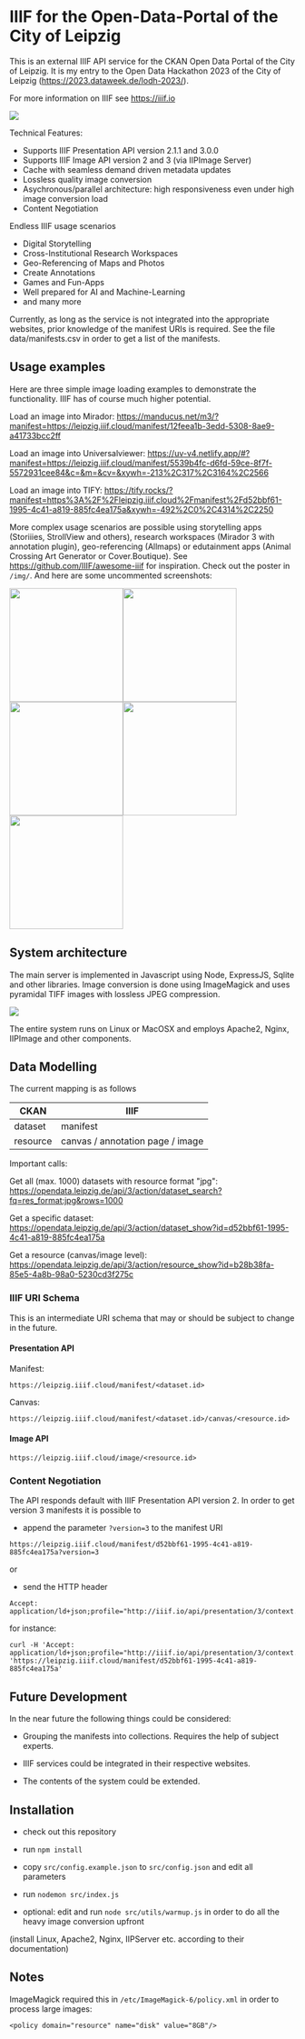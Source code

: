 # IIIF for the Open-Data-Portal of the City of Leipzig

This is an external IIIF API service for the CKAN Open Data Portal of the City of Leipzig. It is my entry to the Open Data Hackathon 2023 of the City of Leipzig (https://2023.dataweek.de/lodh-2023/).

For more information on IIIF see https://iiif.io

<img src="img/iiif-leipzig-social.png" />

Technical Features:
* Supports IIIF Presentation API version 2.1.1 and 3.0.0
* Supports IIIF Image API version 2 and 3 (via IIPImage Server)
* Cache with seamless demand driven metadata updates
* Lossless quality image conversion
* Asychronous/parallel architecture: high responsiveness even under high image conversion load
* Content Negotiation

Endless IIIF usage scenarios
* Digital Storytelling
* Cross-Institutional Research Workspaces
* Geo-Referencing of Maps and Photos
* Create Annotations
* Games and Fun-Apps
* Well prepared for AI and Machine-Learning
* and many more

Currently, as long as the service is not integrated into the appropriate websites, prior knowledge of the manifest URIs is required. See the file data/manifests.csv in order to get a list of the manifests.

## Usage examples

Here are three simple image loading examples to demonstrate the functionality. IIIF has of course much higher potential.

Load an image into Mirador:
https://manducus.net/m3/?manifest=https://leipzig.iiif.cloud/manifest/12feea1b-3edd-5308-8ae9-a41733bcc2ff

Load an image into Universalviewer:
https://uv-v4.netlify.app/#?manifest=https://leipzig.iiif.cloud/manifest/5539b4fc-d6fd-59ce-8f7f-5572931cee84&c=&m=&cv=&xywh=-213%2C317%2C3164%2C2566

Load an image into TIFY:
https://tify.rocks/?manifest=https%3A%2F%2Fleipzig.iiif.cloud%2Fmanifest%2Fd52bbf61-1995-4c41-a819-885fc4ea175a&xywh=-492%2C0%2C4314%2C2250

More complex usage scenarios are possible using storytelling apps (Storiiies, StrollView and others), research workspaces (Mirador 3 with annotation plugin), geo-referencing (Allmaps) or edutainment apps (Animal Crossing Art Generator or Cover.Boutique). See https://github.com/IIIF/awesome-iiif for inspiration. Check out the poster in ```/img/```. And here are some uncommented screenshots:

<img src="img/screenshot-allmaps.png" height="200" /><img src="img/screenshot-animalcrossing.png" height="200" /><img src="img/screenshot-coverboutiqe.png" height="200" /><img src="img/screenshot-mirador2.png" height="200" /><img src="img/screenshot-strollview.png" height="200" />

## System architecture

The main server is implemented in Javascript using Node, ExpressJS, Sqlite and other libraries. Image conversion is done using ImageMagick and uses pyramidal TIFF images with lossless JPEG compression.

<img src="img/systemarchitecture.png" />

The entire system runs on Linux or MacOSX and employs Apache2, Nginx, IIPImage and other components.

## Data Modelling

The current mapping is as follows

| CKAN | IIIF |
| ---- | ---- |
| dataset | manifest |
| resource | canvas / annotation page / image |

Important calls:

Get all (max. 1000) datasets with resource format "jpg":
https://opendata.leipzig.de/api/3/action/dataset_search?fq=res_format:jpg&rows=1000

Get a specific dataset:
https://opendata.leipzig.de/api/3/action/dataset_show?id=d52bbf61-1995-4c41-a819-885fc4ea175a

Get a resource (canvas/image level):
https://opendata.leipzig.de/api/3/action/resource_show?id=b28b38fa-85e5-4a8b-98a0-5230cd3f275c

### IIIF URI Schema

This is an intermediate URI schema that may or should be subject to change in the future.

#### Presentation API

Manifest:

```https://leipzig.iiif.cloud/manifest/<dataset.id>```

Canvas:

```https://leipzig.iiif.cloud/manifest/<dataset.id>/canvas/<resource.id>```

#### Image API

```https://leipzig.iiif.cloud/image/<resource.id>```

### Content Negotiation

The API responds default with IIIF Presentation API version 2. In order to get version 3 manifests it is possible to

* append the parameter ```?version=3``` to the manifest URI
```
https://leipzig.iiif.cloud/manifest/d52bbf61-1995-4c41-a819-885fc4ea175a?version=3
```
or

* send the HTTP header
```
Accept: application/ld+json;profile="http://iiif.io/api/presentation/3/context.json"
```
for instance:

```
curl -H 'Accept: application/ld+json;profile="http://iiif.io/api/presentation/3/context.json"'
'https://leipzig.iiif.cloud/manifest/d52bbf61-1995-4c41-a819-885fc4ea175a'
```

## Future Development

In the near future the following things could be considered:

* Grouping the manifests into collections. Requires the help of subject experts.

* IIIF services could be integrated in their respective websites.

* The contents of the system could be extended.

## Installation

* check out this repository

* run ```npm install```

* copy ```src/config.example.json``` to ```src/config.json``` and edit all parameters

* run ```nodemon src/index.js```

* optional: edit and run ```node src/utils/warmup.js``` in order to do all the heavy image conversion upfront

(install Linux, Apache2, Nginx, IIPServer etc. according to their documentation)

## Notes

ImageMagick required this in ```/etc/ImageMagick-6/policy.xml``` in order to process large images:
```
<policy domain="resource" name="disk" value="8GB"/>
```

